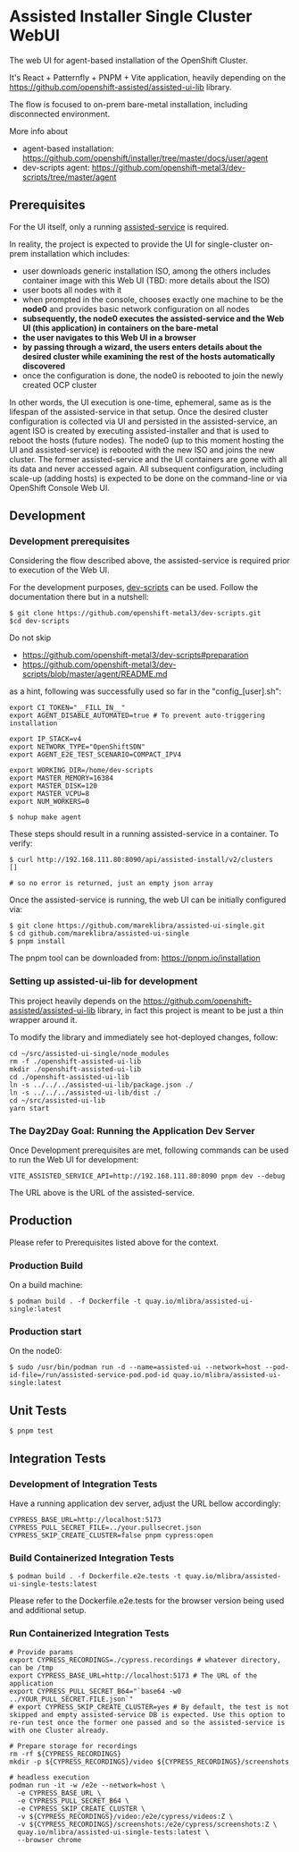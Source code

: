 # Assisted Installer Single Cluster WebUI

The web UI for agent-based installation of the OpenShift Cluster.

It's React + Patternfly + PNPM + Vite application, heavily depending on the
https://github.com/openshift-assisted/assisted-ui-lib library.

The flow is focused to on-prem bare-metal installation, including disconnected environment.

More info about

- agent-based installation: https://github.com/openshift/installer/tree/master/docs/user/agent
- dev-scripts agent: https://github.com/openshift-metal3/dev-scripts/tree/master/agent

## Prerequisites

For the UI itself, only a running [assisted-service](https://github.com/openshift/assisted-service)
is required.

In reality, the project is expected to provide the UI for single-cluster on-prem installation which
includes:

- user downloads generic installation ISO, among the others includes container image with this Web
  UI (TBD: more details about the ISO)
- user boots all nodes with it
- when prompted in the console, chooses exactly one machine to be the **node0** and provides basic
  network configuration on all nodes
- **subsequently, the node0 executes the assisted-service and the Web UI (this application) in
  containers on the bare-metal**
- **the user navigates to this Web UI in a browser**
- **by passing through a wizard, the users enters details about the desired cluster while examining
  the rest of the hosts automatically discovered**
- once the configuration is done, the node0 is rebooted to join the newly created OCP cluster

In other words, the UI execution is one-time, ephemeral, same as is the lifespan of the
assisted-service in that setup. Once the desired cluster configuration is collected via UI and
persisted in the assisted-service, an agent ISO is created by executing assisted-installer and that
is used to reboot the hosts (future nodes). The node0 (up to this moment hosting the UI and
assisted-service) is rebooted with the new ISO and joins the new cluster. The former
assisted-service and the UI containers are gone with all its data and never accessed again. All
subsequent configuration, including scale-up (adding hosts) is expected to be done on the
command-line or via OpenShift Console Web UI.

## Development

### Development prerequisites

Considering the flow described above, the assisted-service is required prior to execution of the Web
UI.

For the development purposes,
[dev-scripts](https://github.com/openshift-metal3/dev-scripts/tree/master/agent) can be used. Follow
the documentation there but in a nutshell:

```
$ git clone https://github.com/openshift-metal3/dev-scripts.git
$cd dev-scripts
```

Do not skip

- https://github.com/openshift-metal3/dev-scripts#preparation
- https://github.com/openshift-metal3/dev-scripts/blob/master/agent/README.md

as a hint, following was successfully used so far in the "config\_[user].sh":

```
export CI_TOKEN="__FILL_IN__"
export AGENT_DISABLE_AUTOMATED=true # To prevent auto-triggering installation

export IP_STACK=v4
export NETWORK_TYPE="OpenShiftSDN"
export AGENT_E2E_TEST_SCENARIO=COMPACT_IPV4

export WORKING_DIR=/home/dev-scripts
export MASTER_MEMORY=16384
export MASTER_DISK=120
export MASTER_VCPU=8
export NUM_WORKERS=0

```

```
$ nohup make agent
```

These steps should result in a running assisted-service in a container. To verify:

```
$ curl http://192.168.111.80:8090/api/assisted-install/v2/clusters
[]

# so no error is returned, just an empty json array
```

Once the assisted-service is running, the web UI can be initially configured via:

```
$ git clone https://github.com/mareklibra/assisted-ui-single.git
$ cd github.com/mareklibra/assisted-ui-single
$ pnpm install
```

The pnpm tool can be downloaded from: https://pnpm.io/installation

### Setting up assisted-ui-lib for development

This project heavily depends on the https://github.com/openshift-assisted/assisted-ui-lib library,
in fact this project is meant to be just a thin wrapper around it.

To modify the library and immediately see hot-deployed changes, follow:

```
cd ~/src/assisted-ui-single/node_modules
rm -f ./openshift-assisted-ui-lib
mkdir ./openshift-assisted-ui-lib
cd ./openshift-assisted-ui-lib
ln -s ../../../assisted-ui-lib/package.json ./
ln -s ../../../assisted-ui-lib/dist ./
cd ~/src/assisted-ui-lib
yarn start

```

### The Day2Day Goal: Running the Application Dev Server

Once Development prerequisites are met, following commands can be used to run the Web UI for
development:

```
VITE_ASSISTED_SERVICE_API=http://192.168.111.80:8090 pnpm dev --debug
```

The URL above is the URL of the assisted-service.

## Production

Please refer to Prerequisites listed above for the context.

### Production Build

On a build machine:

```
$ podman build . -f Dockerfile -t quay.io/mlibra/assisted-ui-single:latest
```

### Production start

On the node0:

```
$ sudo /usr/bin/podman run -d --name=assisted-ui --network=host --pod-id-file=/run/assisted-service-pod.pod-id quay.io/mlibra/assisted-ui-single:latest
```

## Unit Tests

```
$ pnpm test
```

## Integration Tests

### Development of Integration Tests

Have a running application dev server, adjust the URL bellow accordingly:

```
CYPRESS_BASE_URL=http://localhost:5173 CYPRESS_PULL_SECRET_FILE=../your.pullsecret.json CYPRESS_SKIP_CREATE_CLUSTER=false pnpm cypress:open
```

### Build Containerized Integration Tests

```
$ podman build . -f Dockerfile.e2e.tests -t quay.io/mlibra/assisted-ui-single-tests:latest
```

Please refer to the Dockerfile.e2e.tests for the browser version being used and additional setup.

### Run Containerized Integration Tests

```
# Provide params
export CYPRESS_RECORDINGS=./cypress.recordings # whatever directory, can be /tmp
export CYPRESS_BASE_URL=http://localhost:5173 # The URL of the application
export CYPRESS_PULL_SECRET_B64="`base64 -w0 ../YOUR_PULL_SECRET.FILE.json`"
# export CYPRESS_SKIP_CREATE_CLUSTER=yes # By default, the test is not skipped and empty assisted-service DB is expected. Use this option to re-run test once the former one passed and so the assisted-service is with one Cluster already.

# Prepare storage for recordings
rm -rf ${CYPRESS_RECORDINGS}
mkdir -p ${CYPRESS_RECORDINGS}/video ${CYPRESS_RECORDINGS}/screenshots

# headless execution
podman run -it -w /e2e --network=host \
  -e CYPRESS_BASE_URL \
  -e CYPRESS_PULL_SECRET_B64 \
  -e CYPRESS_SKIP_CREATE_CLUSTER \
  -v ${CYPRESS_RECORDINGS}/video:/e2e/cypress/videos:Z \
  -v ${CYPRESS_RECORDINGS}/screenshots:/e2e/cypress/screenshots:Z \
  quay.io/mlibra/assisted-ui-single-tests:latest \
  --browser chrome
```
